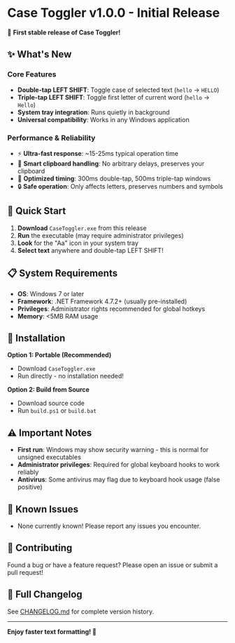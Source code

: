 # Case Toggler v1.0.0 - Initial Release

🎉 **First stable release of Case Toggler!**

## ✨ What's New

### Core Features
- **Double-tap LEFT SHIFT**: Toggle case of selected text (`hello` → `HELLO`)
- **Triple-tap LEFT SHIFT**: Toggle first letter of current word (`hello` → `Hello`)
- **System tray integration**: Runs quietly in background
- **Universal compatibility**: Works in any Windows application

### Performance & Reliability
- ⚡ **Ultra-fast response**: ~15-25ms typical operation time
- 🧠 **Smart clipboard handling**: No arbitrary delays, preserves your clipboard
- 🎯 **Optimized timing**: 300ms double-tap, 500ms triple-tap windows
- 🔒 **Safe operation**: Only affects letters, preserves numbers and symbols

## 🚀 Quick Start

1. **Download** `CaseToggler.exe` from this release
2. **Run** the executable (may require administrator privileges)
3. **Look** for the "Aa" icon in your system tray
4. **Select text** anywhere and double-tap LEFT SHIFT!

## 📋 System Requirements

- **OS**: Windows 7 or later
- **Framework**: .NET Framework 4.7.2+ (usually pre-installed)
- **Privileges**: Administrator rights recommended for global hotkeys
- **Memory**: <5MB RAM usage

## 🔧 Installation

**Option 1: Portable (Recommended)**
- Download `CaseToggler.exe`
- Run directly - no installation needed!

**Option 2: Build from Source**
- Download source code
- Run `build.ps1` or `build.bat`

## ⚠️ Important Notes

- **First run**: Windows may show security warning - this is normal for unsigned executables
- **Administrator privileges**: Required for global keyboard hooks to work reliably
- **Antivirus**: Some antivirus may flag due to keyboard hook usage (false positive)

## 🐛 Known Issues

- None currently known! Please report any issues you encounter.

## 🤝 Contributing

Found a bug or have a feature request? Please open an issue or submit a pull request!

## 📝 Full Changelog

See [CHANGELOG.md](CHANGELOG.md) for complete version history.

---

**Enjoy faster text formatting! 🎯**